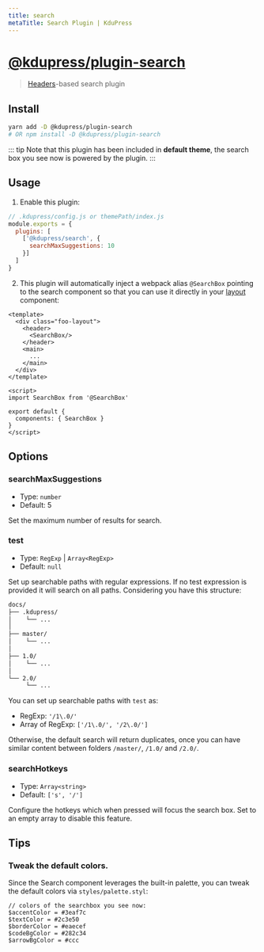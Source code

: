 ```yaml
---
title: search
metaTitle: Search Plugin | KduPress
---
```


# [@kdupress/plugin-search](https://github.com/kdujs/kdupress/tree/main/packages/%40kdupress/plugin-search)

> [Headers](../../miscellaneous/glossary.md#headers)-based search plugin

## Install

```bash
yarn add -D @kdupress/plugin-search
# OR npm install -D @kdupress/plugin-search
```

::: tip
Note that this plugin has been included in **default theme**, the search box you see now is powered by the plugin.
:::

## Usage

1. Enable this plugin:

```js
// .kdupress/config.js or themePath/index.js
module.exports = {
  plugins: [
    ['@kdupress/search', {
      searchMaxSuggestions: 10
    }]
  ]
}
```

2. This plugin will automatically inject a webpack alias `@SearchBox` pointing to the search component so that you can use it directly in your [layout](../../miscellaneous/glossary.md#layout) component:

```kdu
<template>
  <div class="foo-layout">
    <header>
      <SearchBox/>
    </header>
    <main>
      ...
    </main>
  </div>
</template>

<script>
import SearchBox from '@SearchBox'

export default {
  components: { SearchBox }
}
</script>
```

## Options

### searchMaxSuggestions

- Type: `number`
- Default: 5

Set the maximum number of results for search.

### test

- Type: `RegExp` | `Array<RegExp>`
- Default: `null`

Set up searchable paths with regular expressions. If no test expression is provided it will search on all paths. Considering you have this structure:

```bash
docs/
├── .kdupress/
│    └── ...
│
├── master/
│    └── ...
│
├── 1.0/
│    └── ...
│
└── 2.0/
     └── ...
```

You can set up searchable paths with `test` as:

- RegExp: `'/1\.0/'`
- Array of RegExp: `['/1\.0/', '/2\.0/']`


Otherwise,  the default search will return duplicates, once you can have similar content between folders `/master/`, `/1.0/` and `/2.0/`.

### searchHotkeys

- Type: `Array<string>`
- Default: `['s', '/']`

Configure the hotkeys which when pressed will focus the search box. Set to an empty array to disable this feature.

## Tips

### Tweak the default colors.

Since the Search component leverages the built-in palette, you can tweak the default colors via `styles/palette.styl`:

```stylus
// colors of the searchbox you see now:
$accentColor = #3eaf7c
$textColor = #2c3e50
$borderColor = #eaecef
$codeBgColor = #282c34
$arrowBgColor = #ccc
```
